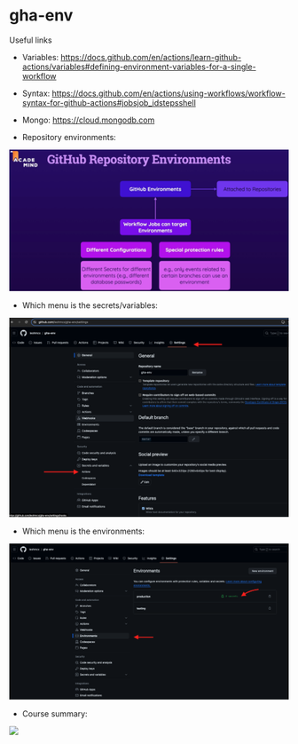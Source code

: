# gha-env

Useful links
- Variables: https://docs.github.com/en/actions/learn-github-actions/variables#defining-environment-variables-for-a-single-workflow
- Syntax: https://docs.github.com/en/actions/using-workflows/workflow-syntax-for-github-actions#jobsjob_idstepsshell
- Mongo: https://cloud.mongodb.com

- Repository environments:

![](readme-images/repository-environments.png?raw=true)

- Which menu is the secrets/variables:

![](readme-images/secrets.png?raw=true)

- Which menu is the environments:

![](readme-images/environments.png?raw=true)


- Course summary:

![](readme-images/ummary.png?raw=true)